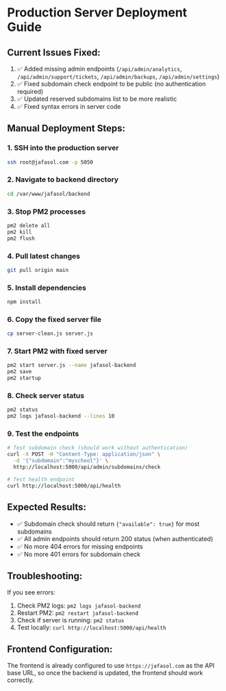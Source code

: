 # Production Server Deployment Guide

## Current Issues Fixed:
1. ✅ Added missing admin endpoints (`/api/admin/analytics`, `/api/admin/support/tickets`, `/api/admin/backups`, `/api/admin/settings`)
2. ✅ Fixed subdomain check endpoint to be public (no authentication required)
3. ✅ Updated reserved subdomains list to be more realistic
4. ✅ Fixed syntax errors in server code

## Manual Deployment Steps:

### 1. SSH into the production server
```bash
ssh root@jafasol.com -p 5050
```

### 2. Navigate to backend directory
```bash
cd /var/www/jafasol/backend
```

### 3. Stop PM2 processes
```bash
pm2 delete all
pm2 kill
pm2 flush
```

### 4. Pull latest changes
```bash
git pull origin main
```

### 5. Install dependencies
```bash
npm install
```

### 6. Copy the fixed server file
```bash
cp server-clean.js server.js
```

### 7. Start PM2 with fixed server
```bash
pm2 start server.js --name jafasol-backend
pm2 save
pm2 startup
```

### 8. Check server status
```bash
pm2 status
pm2 logs jafasol-backend --lines 10
```

### 9. Test the endpoints
```bash
# Test subdomain check (should work without authentication)
curl -X POST -H "Content-Type: application/json" \
  -d '{"subdomain":"myschool"}' \
  http://localhost:5000/api/admin/subdomains/check

# Test health endpoint
curl http://localhost:5000/api/health
```

## Expected Results:
- ✅ Subdomain check should return `{"available": true}` for most subdomains
- ✅ All admin endpoints should return 200 status (when authenticated)
- ✅ No more 404 errors for missing endpoints
- ✅ No more 401 errors for subdomain check

## Troubleshooting:
If you see errors:
1. Check PM2 logs: `pm2 logs jafasol-backend`
2. Restart PM2: `pm2 restart jafasol-backend`
3. Check if server is running: `pm2 status`
4. Test locally: `curl http://localhost:5000/api/health`

## Frontend Configuration:
The frontend is already configured to use `https://jafasol.com` as the API base URL, so once the backend is updated, the frontend should work correctly. 